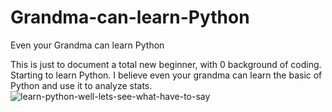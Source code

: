 # Grandma-can-learn-Python
Even your Grandma can learn Python


This is just to document a total new beginner, with 0 background of coding. Starting to learn Python.
I believe even your grandma can learn the basic of Python and use it to analyze stats.
![learn-python-well-lets-see-what-have-to-say](https://user-images.githubusercontent.com/95981707/149370404-82472638-fdb6-4788-adcc-1fd33613c4b3.jpeg)
